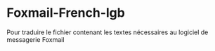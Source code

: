 # Foxmail-French-lgb
Pour traduire le fichier contenant les textes nécessaires au logiciel de messagerie Foxmail

